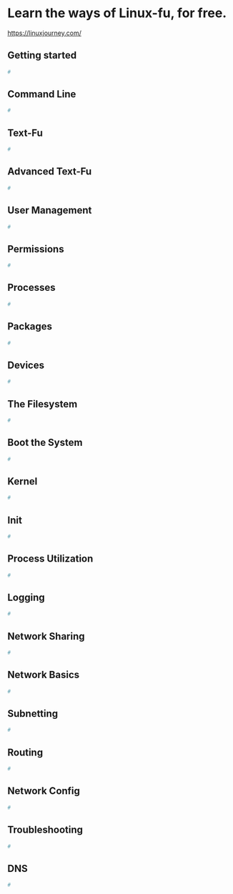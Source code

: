 # Learn the ways of Linux-fu, for free.

https://linuxjourney.com/

## Getting started

```bash
# 
```

## Command Line

```bash
# 
```


## Text-Fu

```bash
# 
```


## Advanced Text-Fu

```bash
# 
```


## User Management

```bash
# 
```


## Permissions

```bash
# 
```


## Processes

```bash
# 
```


## Packages

```bash
# 
```


## Devices

```bash
# 
```


## The Filesystem

```bash
# 
```


## Boot the System

```bash
# 
```


## Kernel

```bash
# 
```


## Init

```bash
# 
```


## Process Utilization

```bash
# 
```


## Logging

```bash
# 
```


## Network Sharing


```bash
# 
```


## Network Basics

```bash
# 
```


## Subnetting

```bash
# 
```


## Routing

```bash
# 
```


## Network Config

```bash
# 
```


## Troubleshooting

```bash
# 
```


## DNS

```bash
# 
```



